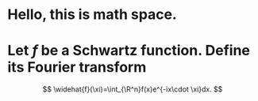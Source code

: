 # Hello, this is math space.
# Let $f$ be a Schwartz function. Define its Fourier transform
$$  \widehat{f}(\xi)=\int_{\R^n}f(x)e^{-ix\cdot \xi}dx.
$$
